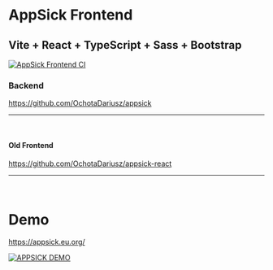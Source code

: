 # AppSick Frontend

## Vite + React + TypeScript + Sass + Bootstrap

[![AppSick Frontend CI](https://github.com/OchotaDariusz/appsick-frontend/actions/workflows/ci.yml/badge.svg)](https://github.com/OchotaDariusz/appsick-frontend/actions/workflows/ci.yml)

### Backend

https://github.com/OchotaDariusz/appsick

<hr />
<br />

#### Old Frontend

https://github.com/OchotaDariusz/appsick-react

<hr />
<br />

# Demo

https://appsick.eu.org/

[![APPSICK DEMO](https://img.youtube.com/vi/lisbaJT8LfU/0.jpg)](https://www.youtube.com/watch?v=lisbaJT8LfU)
